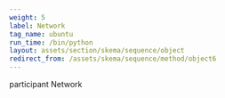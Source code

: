 ```yaml
---
weight: 5
label: Network
tag_name: ubuntu
run_time: /bin/python
layout: assets/section/skema/sequence/object
redirect_from: /assets/skema/sequence/method/object6
---
```

participant Network
